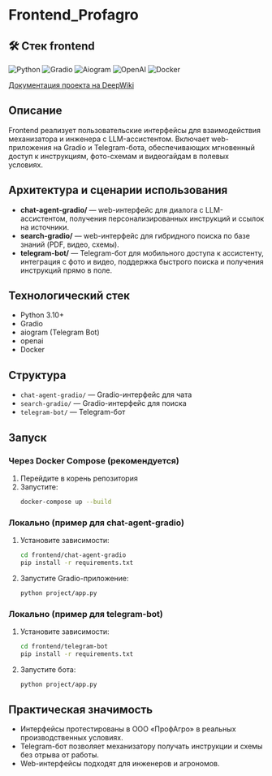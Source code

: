 # Frontend_Profagro

## 🛠️ Стек frontend

![Python](https://img.shields.io/badge/-Python_3.10+-090909?style=for-the-badge&logo=python)
![Gradio](https://img.shields.io/badge/-Gradio-090909?style=for-the-badge&logo=gradio)
![Aiogram](https://img.shields.io/badge/-Aiogram-090909?style=for-the-badge&logo=telegram)
![OpenAI](https://img.shields.io/badge/-OpenAI-090909?style=for-the-badge&logo=openai)
![Docker](https://img.shields.io/badge/-Docker-090909?style=for-the-badge&logo=docker)

[Документация проекта на DeepWiki](https://deepwiki.com/DmitrySirakov/Frontend_Profagro)

## Описание

Frontend реализует пользовательские интерфейсы для взаимодействия механизатора и инженера с LLM-ассистентом. Включает web-приложения на Gradio и Telegram-бота, обеспечивающих мгновенный доступ к инструкциям, фото-схемам и видеогайдам в полевых условиях.

## Архитектура и сценарии использования

- **chat-agent-gradio/** — web-интерфейс для диалога с LLM-ассистентом, получения персонализированных инструкций и ссылок на источники.
- **search-gradio/** — web-интерфейс для гибридного поиска по базе знаний (PDF, видео, схемы).
- **telegram-bot/** — Telegram-бот для мобильного доступа к ассистенту, интеграция с фото и видео, поддержка быстрого поиска и получения инструкций прямо в поле.

## Технологический стек

- Python 3.10+
- Gradio
- aiogram (Telegram Bot)
- openai
- Docker

## Структура

- `chat-agent-gradio/` — Gradio-интерфейс для чата
- `search-gradio/` — Gradio-интерфейс для поиска
- `telegram-bot/` — Telegram-бот

## Запуск

### Через Docker Compose (рекомендуется)
1. Перейдите в корень репозитория
2. Запустите:
   ```bash
   docker-compose up --build
   ```

### Локально (пример для chat-agent-gradio)
1. Установите зависимости:
   ```bash
   cd frontend/chat-agent-gradio
   pip install -r requirements.txt
   ```
2. Запустите Gradio-приложение:
   ```bash
   python project/app.py
   ```

### Локально (пример для telegram-bot)
1. Установите зависимости:
   ```bash
   cd frontend/telegram-bot
   pip install -r requirements.txt
   ```
2. Запустите бота:
   ```bash
   python project/app.py
   ```

## Практическая значимость
- Интерфейсы протестированы в ООО «ПрофАгро» в реальных производственных условиях.
- Telegram-бот позволяет механизатору получать инструкции и схемы без отрыва от работы.
- Web-интерфейсы подходят для инженеров и агрономов.
